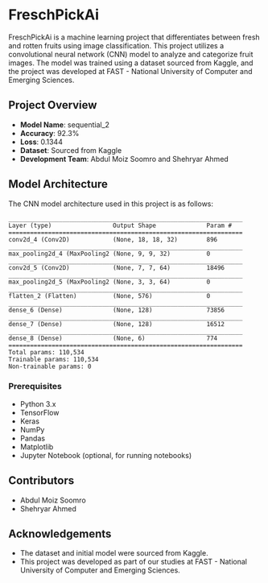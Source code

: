 # FreschPickAi

FreschPickAi is a machine learning project that differentiates between fresh and rotten fruits using image classification. This project utilizes a convolutional neural network (CNN) model to analyze and categorize fruit images. The model was trained using a dataset sourced from Kaggle, and the project was developed at FAST - National University of Computer and Emerging Sciences.

## Project Overview

- **Model Name**: sequential_2
- **Accuracy**: 92.3%
- **Loss**: 0.1344
- **Dataset**: Sourced from Kaggle
- **Development Team**: Abdul Moiz Soomro and Shehryar Ahmed

## Model Architecture

The CNN model architecture used in this project is as follows:

```
_________________________________________________________________
Layer (type)                 Output Shape              Param #   
=================================================================
conv2d_4 (Conv2D)            (None, 18, 18, 32)        896       
_________________________________________________________________
max_pooling2d_4 (MaxPooling2 (None, 9, 9, 32)          0         
_________________________________________________________________
conv2d_5 (Conv2D)            (None, 7, 7, 64)          18496     
_________________________________________________________________
max_pooling2d_5 (MaxPooling2 (None, 3, 3, 64)          0         
_________________________________________________________________
flatten_2 (Flatten)          (None, 576)               0         
_________________________________________________________________
dense_6 (Dense)              (None, 128)               73856     
_________________________________________________________________
dense_7 (Dense)              (None, 128)               16512     
_________________________________________________________________
dense_8 (Dense)              (None, 6)                 774       
=================================================================
Total params: 110,534
Trainable params: 110,534
Non-trainable params: 0
```
### Prerequisites
- Python 3.x
- TensorFlow
- Keras
- NumPy
- Pandas
- Matplotlib
- Jupyter Notebook (optional, for running notebooks)

## Contributors

- Abdul Moiz Soomro
- Shehryar Ahmed

## Acknowledgements

- The dataset and initial model were sourced from Kaggle.
- This project was developed as part of our studies at FAST - National University of Computer and Emerging Sciences.
